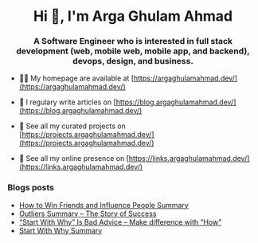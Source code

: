 <h1 align="center">Hi 👋, I'm Arga Ghulam Ahmad</h1>
<h3 align="center">A Software Engineer who is interested in full stack development (web, mobile web, mobile app, and backend), devops, design, and business.</h3>

- 👨‍💻 My homepage are available at [https://argaghulamahmad.dev/](https://argaghulamahmad.dev/)

- 📝 I regulary write articles on [https://blog.argaghulamahmad.dev/](https://blog.argaghulamahmad.dev/)

- 🚧 See all my curated projects on [https://projects.argaghulamahmad.dev/](https://projects.argaghulamahmad.dev/)

- 🔗 See all my online presence on [https://links.argaghulamahmad.dev/](https://links.argaghulamahmad.dev/)

### Blogs posts
<!-- BLOG-POST-LIST:START -->
- [How to Win Friends and Influence People Summary](https://blog.argaghulamahmad.dev/2021/10/08/how-to-win-friends-and-influence-people-summary/)
- [Outliers Summary – The Story of Success](https://blog.argaghulamahmad.dev/2021/10/08/outliers-summary-the-story-of-success/)
- [“Start With Why” Is Bad Advice – Make difference with “How”](https://blog.argaghulamahmad.dev/2021/10/08/start-with-why-is-bad-advice-make-difference-with-how/)
- [Start With Why Summary](https://blog.argaghulamahmad.dev/2021/10/08/start-with-why-summary/)
<!-- BLOG-POST-LIST:END -->
